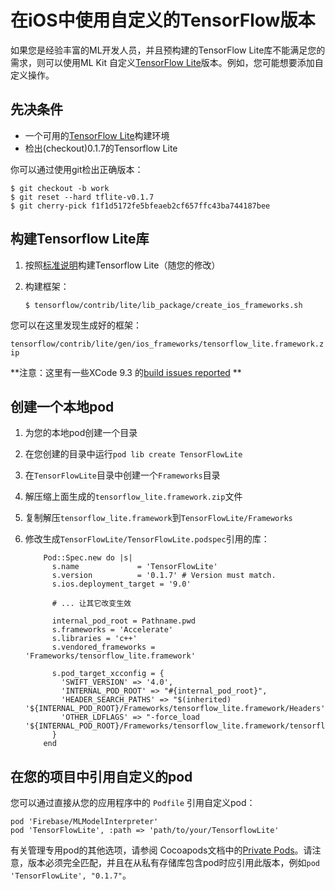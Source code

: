 # 在iOS中使用自定义的TensorFlow版本

如果您是经验丰富的ML开发人员，并且预构建的TensorFlow Lite库不能满足您的需求，则可以使用ML Kit 自定义[TensorFlow Lite](https://www.tensorflow.org/mobile/tflite/)版本。例如，您可能想要添加自定义操作。 

## 先决条件

- 一个可用的[TensorFlow Lite](https://github.com/tensorflow/tensorflow/blob/master/tensorflow/contrib/lite/README.md#building-tensorflow-lite-and-the-demo-app-from-source)构建环境
- 检出(checkout)0.1.7的Tensorflow Lite

你可以通过使用git检出正确版本：

```
$ git checkout -b work
$ git reset --hard tflite-v0.1.7
$ git cherry-pick f1f1d5172fe5bfeaeb2cf657ffc43ba744187bee
```

## 构建Tensorflow Lite库

1. 按照[标准说明](https://github.com/tensorflow/tensorflow/blob/master/tensorflow/contrib/lite/g3doc/ios.md)构建Tensorflow Lite（随您的修改）

2. 构建框架：

   ```
   $ tensorflow/contrib/lite/lib_package/create_ios_frameworks.sh
   ```

您可以在这里发现生成好的框架：

`tensorflow/contrib/lite/gen/ios_frameworks/tensorflow_lite.framework.zip `

**注意：这里有一些XCode 9.3 的[build issues reported](https://github.com/tensorflow/tensorflow/issues/18356) ** 

## 创建一个本地pod

1. 为您的本地pod创建一个目录

2. 在您创建的目录中运行`pod lib create TensorFlowLite`

3. 在`TensorFlowLite`目录中创建一个`Frameworks`目录

4. 解压缩上面生成的`tensorflow_lite.framework.zip`文件

5. 复制解压`tensorflow_lite.framework`到`TensorFlowLite/Frameworks`

6. 修改生成`TensorFlowLite/TensorFlowLite.podspec`引用的库：

   ```
       Pod::Spec.new do |s|
         s.name             = 'TensorFlowLite'
         s.version          = '0.1.7' # Version must match.
         s.ios.deployment_target = '9.0'
         
         # ... 让其它改变生效
         
         internal_pod_root = Pathname.pwd
         s.frameworks = 'Accelerate'
         s.libraries = 'c++'
         s.vendored_frameworks = 'Frameworks/tensorflow_lite.framework'
   
         s.pod_target_xcconfig = {
           'SWIFT_VERSION' => '4.0',
           'INTERNAL_POD_ROOT' => "#{internal_pod_root}",
           'HEADER_SEARCH_PATHS' => "$(inherited) '${INTERNAL_POD_ROOT}/Frameworks/tensorflow_lite.framework/Headers'",
           'OTHER_LDFLAGS' => "-force_load '${INTERNAL_POD_ROOT}/Frameworks/tensorflow_lite.framework/tensorflow_lite'"
         }
       end
   ```

## 在您的项目中引用自定义的pod

您可以通过直接从您的应用程序中的 `Podfile` 引用自定义pod：

```
pod 'Firebase/MLModelInterpreter'
pod 'TensorFlowLite', :path => 'path/to/your/TensorflowLite'
```

有关管理专用pod的其他选项，请参阅 Cocoapods文档中的[Private Pods](https://guides.cocoapods.org/making/private-cocoapods.html)。请注意，版本必须完全匹配，并且在从私有存储库包含pod时应引用此版本，例如`pod 'TensorFlowLite', "0.1.7"`。 
